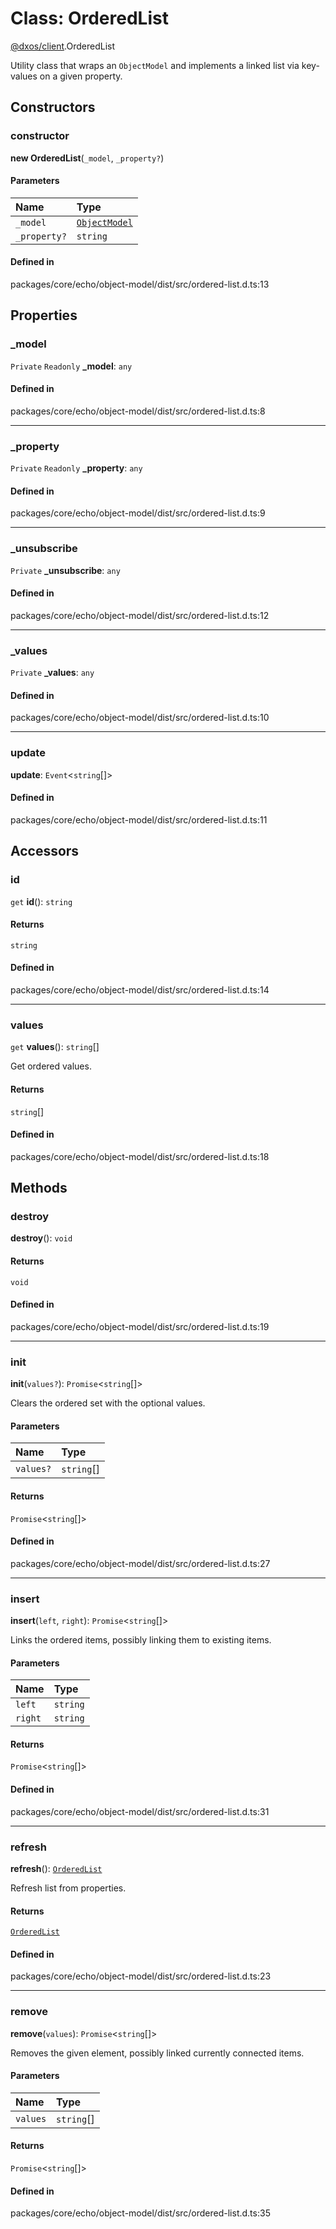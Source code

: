# Class: OrderedList

[@dxos/client](../modules/dxos_client.md).OrderedList

Utility class that wraps an `ObjectModel` and implements a linked list via key-values on a given property.

## Constructors

### constructor

**new OrderedList**(`_model`, `_property?`)

#### Parameters

| Name | Type |
| :------ | :------ |
| `_model` | [`ObjectModel`](dxos_client.ObjectModel.md) |
| `_property?` | `string` |

#### Defined in

packages/core/echo/object-model/dist/src/ordered-list.d.ts:13

## Properties

### \_model

 `Private` `Readonly` **\_model**: `any`

#### Defined in

packages/core/echo/object-model/dist/src/ordered-list.d.ts:8

___

### \_property

 `Private` `Readonly` **\_property**: `any`

#### Defined in

packages/core/echo/object-model/dist/src/ordered-list.d.ts:9

___

### \_unsubscribe

 `Private` **\_unsubscribe**: `any`

#### Defined in

packages/core/echo/object-model/dist/src/ordered-list.d.ts:12

___

### \_values

 `Private` **\_values**: `any`

#### Defined in

packages/core/echo/object-model/dist/src/ordered-list.d.ts:10

___

### update

 **update**: `Event`<`string`[]\>

#### Defined in

packages/core/echo/object-model/dist/src/ordered-list.d.ts:11

## Accessors

### id

`get` **id**(): `string`

#### Returns

`string`

#### Defined in

packages/core/echo/object-model/dist/src/ordered-list.d.ts:14

___

### values

`get` **values**(): `string`[]

Get ordered values.

#### Returns

`string`[]

#### Defined in

packages/core/echo/object-model/dist/src/ordered-list.d.ts:18

## Methods

### destroy

**destroy**(): `void`

#### Returns

`void`

#### Defined in

packages/core/echo/object-model/dist/src/ordered-list.d.ts:19

___

### init

**init**(`values?`): `Promise`<`string`[]\>

Clears the ordered set with the optional values.

#### Parameters

| Name | Type |
| :------ | :------ |
| `values?` | `string`[] |

#### Returns

`Promise`<`string`[]\>

#### Defined in

packages/core/echo/object-model/dist/src/ordered-list.d.ts:27

___

### insert

**insert**(`left`, `right`): `Promise`<`string`[]\>

Links the ordered items, possibly linking them to existing items.

#### Parameters

| Name | Type |
| :------ | :------ |
| `left` | `string` |
| `right` | `string` |

#### Returns

`Promise`<`string`[]\>

#### Defined in

packages/core/echo/object-model/dist/src/ordered-list.d.ts:31

___

### refresh

**refresh**(): [`OrderedList`](dxos_client.OrderedList.md)

Refresh list from properties.

#### Returns

[`OrderedList`](dxos_client.OrderedList.md)

#### Defined in

packages/core/echo/object-model/dist/src/ordered-list.d.ts:23

___

### remove

**remove**(`values`): `Promise`<`string`[]\>

Removes the given element, possibly linked currently connected items.

#### Parameters

| Name | Type |
| :------ | :------ |
| `values` | `string`[] |

#### Returns

`Promise`<`string`[]\>

#### Defined in

packages/core/echo/object-model/dist/src/ordered-list.d.ts:35
